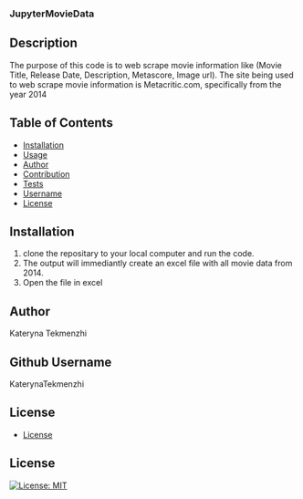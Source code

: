 ### JupyterMovieData
## Description
  The purpose of this code is to web scrape movie information like (Movie Title, Release Date, Description, Metascore, Image url).
  The site being used to web scrape movie information is Metacritic.com, specifically from the year 2014

  ## Table of Contents
  * [Installation](#installation)
  * [Usage](#usage)
  * [Author](#author)
  * [Contribution](#contribution)
  * [Tests](#tests)
  * [Username](#username)
  * [License](#license)
  
  ## Installation
  1. clone the repositary to your local computer and run the code.
  2. The output will immediantly create an excel file with all movie data from 2014.
  3. Open the file in excel

  ## Author
  Kateryna Tekmenzhi

  
  ## Github Username
  KaterynaTekmenzhi

  ## License
  * [License](#license)
  ## License

[![License: MIT](https://img.shields.io/badge/License-MIT-yellow.svg)](https://opensource.org/licenses/MIT)


